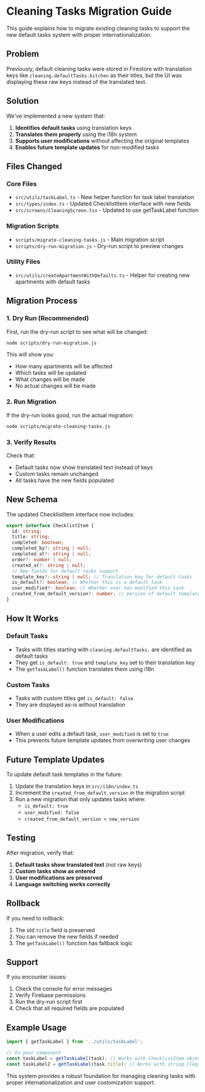 # Cleaning Tasks Migration Guide

This guide explains how to migrate existing cleaning tasks to support the new default tasks system with proper internationalization.

## Problem

Previously, default cleaning tasks were stored in Firestore with translation keys like `cleaning.defaultTasks.kitchen` as their titles, but the UI was displaying these raw keys instead of the translated text.

## Solution

We've implemented a new system that:

1. **Identifies default tasks** using translation keys
2. **Translates them properly** using the i18n system
3. **Supports user modifications** without affecting the original templates
4. **Enables future template updates** for non-modified tasks

## Files Changed

### Core Files
- `src/utils/taskLabel.ts` - New helper function for task label translation
- `src/types/index.ts` - Updated ChecklistItem interface with new fields
- `src/screens/CleaningScreen.tsx` - Updated to use getTaskLabel function

### Migration Scripts
- `scripts/migrate-cleaning-tasks.js` - Main migration script
- `scripts/dry-run-migration.js` - Dry-run script to preview changes

### Utility Files
- `src/utils/createApartmentWithDefaults.ts` - Helper for creating new apartments with default tasks

## Migration Process

### 1. Dry Run (Recommended)
First, run the dry-run script to see what will be changed:

```bash
node scripts/dry-run-migration.js
```

This will show you:
- How many apartments will be affected
- Which tasks will be updated
- What changes will be made
- No actual changes will be made

### 2. Run Migration
If the dry-run looks good, run the actual migration:

```bash
node scripts/migrate-cleaning-tasks.js
```

### 3. Verify Results
Check that:
- Default tasks now show translated text instead of keys
- Custom tasks remain unchanged
- All tasks have the new fields populated

## New Schema

The updated ChecklistItem interface now includes:

```typescript
export interface ChecklistItem {
  id: string;
  title: string;
  completed: boolean;
  completed_by?: string | null;
  completed_at?: string | null;
  order?: number | null;
  created_at?: string | null;
  // New fields for default tasks support
  template_key?: string | null; // Translation key for default tasks
  is_default?: boolean; // Whether this is a default task
  user_modified?: boolean; // Whether user has modified this task
  created_from_default_version?: number; // Version of default template when created
}
```

## How It Works

### Default Tasks
- Tasks with titles starting with `cleaning.defaultTasks.` are identified as default tasks
- They get `is_default: true` and `template_key` set to their translation key
- The `getTaskLabel()` function translates them using i18n

### Custom Tasks
- Tasks with custom titles get `is_default: false`
- They are displayed as-is without translation

### User Modifications
- When a user edits a default task, `user_modified` is set to `true`
- This prevents future template updates from overwriting user changes

## Future Template Updates

To update default task templates in the future:

1. Update the translation keys in `src/i18n/index.ts`
2. Increment the `created_from_default_version` in the migration script
3. Run a new migration that only updates tasks where:
   - `is_default: true`
   - `user_modified: false`
   - `created_from_default_version < new_version`

## Testing

After migration, verify that:

1. **Default tasks show translated text** (not raw keys)
2. **Custom tasks show as entered**
3. **User modifications are preserved**
4. **Language switching works correctly**

## Rollback

If you need to rollback:

1. The old `title` field is preserved
2. You can remove the new fields if needed
3. The `getTaskLabel()` function has fallback logic

## Support

If you encounter issues:

1. Check the console for error messages
2. Verify Firebase permissions
3. Run the dry-run script first
4. Check that all required fields are populated

## Example Usage

```typescript
import { getTaskLabel } from '../utils/taskLabel';

// In your component
const taskLabel = getTaskLabel(task); // Works with ChecklistItem object
const taskLabel2 = getTaskLabel(task.title); // Works with string (legacy)
```

This system provides a robust foundation for managing cleaning tasks with proper internationalization and user customization support.
